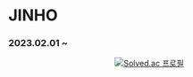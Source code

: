 # JINHO

### 2023.02.01 ~ 

<div align="center">
  
[![Solved.ac
프로필](http://mazassumnida.wtf/api/v2/generate_badge?boj=jinho0547)](https://solved.ac/jinho0547)
  
</div>
